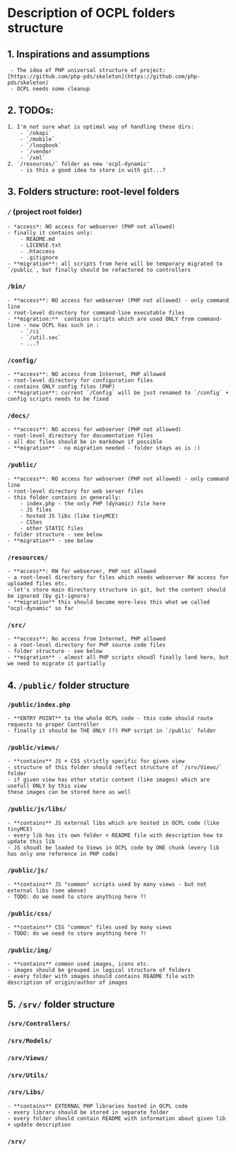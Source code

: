 # Description of OCPL folders structure

## 1. Inspirations and assumptions
	 - The idea of PHP universal structure of project: [https://github.com/php-pds/skeleton](https://github.com/php-pds/skeleton)
	 - OCPL needs some cleanup

## 2. TODOs:

	1. I'm not sure what is optimal way of handling these dirs: 
		- `/okapi`
		- `/mobile`
		- `/loogbook`
		- `/vendor`
		- `/xml`
	2. `/resources/` folder as new 'ocpl-dynamic'
		- is this a good idea to store in with git...?

## 3. Folders structure: root-level folders

### `/` (project root folder)
	- *access*: NO access for webserver (PHP not allowed)
	- finally it contains only:
		- README.md
		- LICENSE.txt
		- .htaccess
		- .gitignore
	- **migration**: all scripts from here will be temporary migrated to `/public`, but finally should be refactored to controllers  

### `/bin/` 
	- **access**: NO access for webserver (PHP not allowed) - only command line
	- root-level directory for command-line executable files
	- **migration:**  contains scripts which are used ONLY from command-line - now OCPL has such in :
		- `/ci`
		- `/util.sec`
		- ...?

### `/config/`
	- **access**: NO access from Internet, PHP allowed
	- root-level directory for configuration files
	- contains ONLY config files (PHP) 
	- **migration**: current `/Config` will be just renamed to `/config` + config scripts needs to be fixed

### `/docs/`
	- **access**: NO access for webserver (PHP not allowed)
	- root-level directory for documentation files
	- all doc files should be in markdown if possible
	- **migration** - no migration needed - folder stays as is :)

### `/public/`
	- **access**: NO access for webserver (PHP not allowed) - only command line
	- root-level directory for web server files
	- this folder contains in generally: 
		- index.php - the only PHP (dynamic) file here
		- JS files 
		- hosted JS libs (like tinyMCE)
		- CSSes
		- other STATIC files
	- folder structure - see below 
	- **migration** - see below

### `/resources/`
	- **access**: RW for webserver, PHP not allowed
	- a root-level directory for files which needs webserver RW access for uploaded files etc.
	- let's store main directory structure in git, but the content should be ignored (by git-ignore)
	- **migration** this should become more-less this what we called "ocpl-dynamic" so far

### `/src/`
	- **access**: No access from Internet, PHP allowed
	- a root-level directory for PHP source code files
	- folder structure - see below
	- **migration** - almost all PHP scripts shoudl finally land here, but we need to migrate it partially

## 4. `/public/` folder structure

### `/public/index.php`
	- **ENTRY POINT** to the whole OCPL code - this code should route requests to proper Controller
	- finally it should be THE ONLY (?) PHP script in `/public` folder	
	
### `/public/views/`
	- **contains** JS + CSS strictly specific for given view
	- structure of this folder should reflect structure of `/srv/Views/` folder
	- if given view has other static content (like images) which are usefull ONLY by this view
	these images can be stored here as well

### `/public/js/libs/`
	- **contains** JS external libs which are hosted in OCPL code (like tinyMCE)
	- every lib has its own folder + README file with description how to update this lib
	- JS shoudl be loaded to Views in OCPL code by ONE chunk (every lib has only one reference in PHP code)

### `/public/js/`
	- **contains** JS "common" scripts used by many views - but not external libs (see above)
	- TODO: do we need to store anything here ?!

### `/public/css/`
	- **contains** CSS "common" files used by many views
	- TODO: do we need to store anything here ?!

### `/public/img/`
	- **contains** common used images, icons etc.
	- images should be grouped in logical structure of folders
	- every folder with images should contains README file with description of origin/author of images

## 5. `/srv/` folder structure

### `/srv/Controllers/`
### `/srv/Models/`
### `/srv/Views/`
### `/srv/Utils/`
### `/srv/Libs/`
	- **contains** EXTERNAL PHP libraries hosted in OCPL code
	- every libraru should be stored in separate folder 
	- every folder should contain README with information about given lib + update description
### `/srv/`
